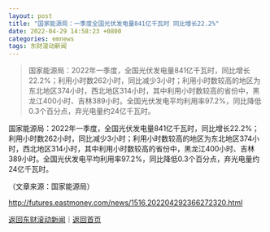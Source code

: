 ```yaml
---
layout: post
title: "国家能源局：一季度全国光伏发电量841亿千瓦时 同比增长22.2%"
date: 2022-04-29 14:58:23 +0800
categories: emnews
tags: 东财滚动新闻
---
```

> 国家能源局：2022年一季度，全国光伏发电量841亿千瓦时，同比增长22.2%；利用小时数262小时，同比减少3小时；利用小时数较高的地区为东北地区374小时，西北地区314小时，其中利用小时数较高的省份中，黑龙江400小时、吉林389小时。全国光伏发电平均利用率97.2%，同比降低0.3个百分点，弃光电量约24亿千瓦时。

<p>国家能源局：2022年一季度，全国光伏发电量841亿千瓦时，同比增长22.2%；利用小时数262小时，同比减少3小时；利用小时数较高的地区为东北地区374小时，西北地区314小时，其中利用小时数较高的省份中，黑龙江400小时、吉林389小时。全国光伏发电平均利用率97.2%，同比降低0.3个百分点，弃光电量约24亿千瓦时。</p>
 <p></p><p class="em_media">（文章来源：国家能源局）</p>

<http://futures.eastmoney.com/news/1516,202204292366272320.html>

[返回东财滚动新闻](//finews.withounder.com/emnews/)｜[返回首页](//finews.withounder.com/)